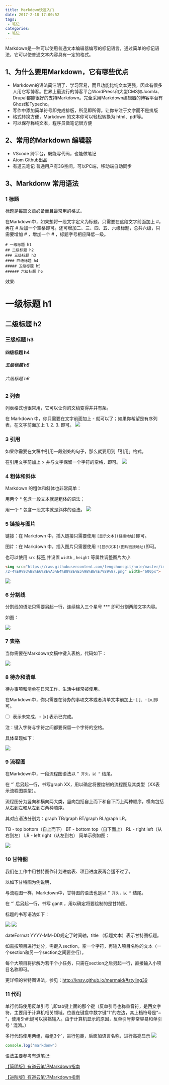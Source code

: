 ```yaml
---
title: Markdown快速入门
date: 2017-2-18 17:00:52
tags: 
 - 笔记
categories: 
 - 笔记
---
```

Markdown是一种可以使用普通文本编辑器编写的标记语言，通过简单的标记语法，它可以使普通文本内容具有一定的格式。
## 1、为什么要用Markdown，它有哪些优点
- Markdown的语法简洁明了、学习容易，而且功能比纯文本更强，因此有很多人用它写博客。世界上最流行的博客平台WordPress和大型CMS如Joomla、Drupal都能很好的支持Markdown。完全采用Markdown编辑器的博客平台有Ghost和Typecho。
- 写作中添加简单符号即完成排版，所见即所得。让你专注于文字而不是排版
- 格式转换方便，Markdown 的文本你可以轻松转换为 html、pdf等。
- 可以保存称纯文本，程序员做笔记很方便
## 2、常用的Markdown 编辑器
- VScode 跨平台，既能写代码，也能做笔记
- Atom Github出品
- 有道云笔记 普通用户有3G空间，可以PC端，移动端自动同步
## 3、Markdonw 常用语法

### 1 标题
标题是每篇文章必备而且最常用的格式。

在Markdown中，如果想将一段文字定义为标题，只需要在这段文字前面加上 #，再在 # 后加一个空格即可。还可增加二、三、四、五、六级标题，总共六级，只需要增加 # ，增加一个 # ，标题字号相应降低一级。
```
# 一级标题 h1
## 二级标题 h2
### 三级标题 h3
#### 四级标题 h4
##### 五级标题 h5
###### 六级标题 h6
```

效果:

# 一级标题 h1
## 二级标题 h2
### 三级标题 h3
#### 四级标题 h4
##### 五级标题 h5
###### 六级标题 h6

### 2 列表
列表格式也很常用，它可以让你的文稿变得井井有条。

在 Markdown 中，你只需要在文字前面加上 - 就可以了；如果你希望是有序列表，在文字前面加上 1. 2. 3. 即可。
<img src="https://raw.githubusercontent.com/fengchunsgit/note/master/imgs/2-1-%E5%88%97%E8%A1%A8.png" >

### 3 引用
如果你需要在文稿中引用一段别处的句子，那么就要用到「引用」格式。

在引用文字前加上 > 并与文字保留一个字符的空格，即可。
<img src="https://raw.githubusercontent.com/fengchunsgit/note/master/imgs/2-2%E5%BC%95%E7%94%A8.png" >
### 4 粗体和斜体
Markdown 的粗体和斜体也非常简单：

用两个 * 包含一段文本就是粗体的语法；

用一个 * 包含一段文本就是斜体的语法。
<img src="https://raw.githubusercontent.com/fengchunsgit/note/master/imgs/2-3-%E7%B2%97%E4%BD%93%E6%96%9C%E4%BD%93.png" >

### 5 链接与图片
链接：在 Markdown 中，插入链接只需要使用 `[显示文本](链接地址)`即可。

图片：在 Markdown 中，插入图片只需要使用 `![显示文本](图片链接地址)`即可。

也可以使用 `src` 标签,并设置 `width` , `height` 等属性调整图片大小
```html
<img src="https://raw.githubusercontent.com/fengchunsgit/note/master/imgs
/2-4%E9%93%BE%E6%8E%A5%E4%B8%8E%E5%9B%BE%E7%89%87.png" width="600px">
```

<img src="https://raw.githubusercontent.com/fengchunsgit/note/master/imgs/2-4%E9%93%BE%E6%8E%A5%E4%B8%8E%E5%9B%BE%E7%89%87.png" >

### 6 分割线
分割线的语法只需要另起一行，连续输入三个星号 *** 即可分割两段文字内容。

如图：

<img src="https://raw.githubusercontent.com/fengchunsgit/note/master/imgs/2-5-%E5%88%86%E5%89%B2%E7%BA%BF.png" >

### 7 表格
当你需要在Markdown文稿中键入表格，代码如下：

<img src="https://raw.githubusercontent.com/fengchunsgit/note/master/imgs/2-6%E8%A1%A8%E6%A0%BC.png" >

### 8 待办和清单
待办事项和清单在日常工作、生活中经常被使用。

在Markdown中，你只需要在待办的事项文本或者清单文本前加上- [ ]、- [x]即可。

- [ ] 表示未完成，- [x] 表示已完成。

注：键入字符与字符之间都要保留一个字符的空格。

具体呈现如下：

<img src="https://raw.githubusercontent.com/fengchunsgit/note/master/imgs/1-2%E5%BE%85%E5%8A%9E%E4%BA%8B%E9%A1%B91.png" >


### 9 流程图
在Markdown中，一段流程图语法以 “` 开头，以 “` 结尾。

在 “` 后另起一行，书写graph XX，用以确定将要绘制的流程图及其类型（XX表示流程图类型）。

流程图分为竖向和横向两大类，竖向包括自上而下和自下而上两种顺序，横向包括从右到左和从左到右两种顺序。

其对应语法分别为：graph TB/graph BT/graph RL/graph LR。

TB - top bottom（自上而下）
BT - bottom top（自下而上）
RL - right left（从右到左）
LR - left right（从左到右）
简单示例如图：

<img src="https://raw.githubusercontent.com/fengchunsgit/note/master/imgs/%E6%B5%81%E7%A8%8B%E5%9B%BE1.png" >


### 10 甘特图
我们在工作中用甘特图作计划进度表、项目进度表再合适不过了。

以如下甘特图为例说明，



与流程图一样，Markdown中，甘特图的语法也是以 “` 开头，以 “` 结尾。

在 “` 后另起一行，书写 gantt ，用以确定将要绘制的是甘特图。

标题的书写语法如下：


<img src="https://raw.githubusercontent.com/fengchunsgit/note/master/imgs/%E7%94%981.png" >

<img src="https://raw.githubusercontent.com/fengchunsgit/note/master/imgs/%E7%94%982.png" >



dateFormat YYYY-MM-DD规定了时间轴，title （标题文本）表示甘特图标题。

如需按项目进行划分，需键入section，空一个字符，再输入项目名称的文本（一个section和另一个section之间要空行）。

每个大项目将拆解为若干个小任务，只需在section之后另起一行，直接输入小项目名称即可。

更详细的甘特图语法，参见：http://knsv.github.io/mermaid/#styling39

### 11 代码
单行代码使用反单引号 `,即tab键上面的那个键（反单引号也称重音符，是西文字符，主要用于计算机相关领域。位置在键盘中数字键“1”的左边，其上档符号是“~ ”，使用Shift键可以换挡输入。由于计算机显示的原因，反单引号非常容易和单引号 ‘ 混淆。）

多行代码使用两组，每组3个`，进行包裹，后面加语言名称，进行高亮显示
<img src="https://raw.githubusercontent.com/fengchunsgit/note/master/imgs/1-1%E4%BB%A3%E7%A0%81%E9%AB%98%E4%BA%AE.png" >
```javascript
console.log('markdonw')
```

语法主要参考有道笔记:

[【简明版】有道云笔记Markdown指南](http://note.youdao.com/iyoudao/?p=2411)

[【进阶版】有道云笔记Markdown指南](http://note.youdao.com/iyoudao/?p=2445)